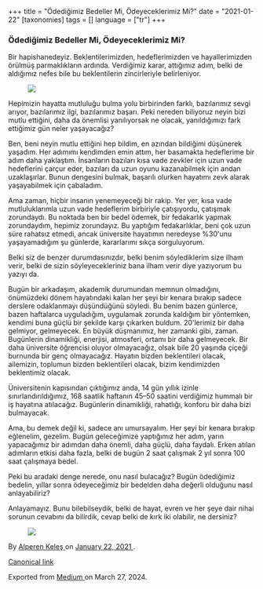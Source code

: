 +++
title = "Ödediğimiz Bedeller Mi, Ödeyeceklerimiz Mi?"
date = "2021-01-22"
[taxonomies]
tags = []
language = ["tr"]
+++

<article class="h-entry">
 <section class="e-content" data-field="body">
  <section class="section section--body section--first section--last" name="7ee7">
   <div class="section-content">
    <div class="section-inner sectionLayout--insetColumn">
     <h3 class="graf graf--h3 graf--leading graf--title" id="a68a" name="a68a">
      Ödediğimiz Bedeller
                            Mi, Ödeyeceklerimiz Mi?
     </h3>
     <p class="graf graf--p graf-after--h3" id="8305" name="8305">
      Bir hapishanedeyiz.
                            Beklentilerimizden, hedeflerimizden ve hayallerimizden örülmüş parmaklıkların ardında.
                            Verdiğimiz karar, attığımız adım, belki de aldığımız nefes bile bu beklentilerin
                            zincirleriyle belirleniyor.
     </p>
     <figure class="graf graf--figure graf-after--p" id="69e8" name="69e8">
      <img class="graf-image" data-height="442" data-image-id="1*OHj7KFhEj06F4BgdF8-aOg.jpeg" data-is-featured="true" data-width="626" src="https://cdn-images-1.medium.com/max/800/1*OHj7KFhEj06F4BgdF8-aOg.jpeg"/>
     </figure>
     <p class="graf graf--p graf-after--figure" id="e822" name="e822">
      Hepimizin hayatta mutluluğu
                            bulma yolu birbirinden farklı, bazılarımız sevgi arıyor, bazılarımız ilgi, bazılarımız
                            başarı. Peki nereden biliyoruz neyin bizi mutlu ettiğini, daha da önemlisi yanılıyorsak ne
                            olacak, yanıldığımızı fark ettiğimiz gün neler yaşayacağız?
     </p>
     <p class="graf graf--p graf-after--p" id="b089" name="b089">
      Ben, beni neyin mutlu ettiğini hep
                            bildim, en azından bildiğimi düşünerek yaşadım. Her adımımı kendimden emin attım, her
                            basamakta hedeflerime bir adım daha yaklaştım. İnsanların bazıları kısa vade zevkler için
                            uzun vade hedeflerini çarçur eder, bazıları da uzun oyunu kazanabilmek için andan
                            uzaklaşırlar. Bunun dengesini bulmak, başarılı olurken hayatımı zevk alarak yaşayabilmek
                            için çabaladım.
     </p>
     <p class="graf graf--p graf-after--p" id="8d23" name="8d23">
      Ama zaman, hiçbir insanın
                            yenemeyeceği bir rakip. Yer yer, kısa vade mutluluklarımla uzun vade hedeflerim birbiriyle
                            çatışıyordu, çatışmak zorundaydı. Bu noktada ben bir bedel ödemek, bir fedakarlık yapmak
                            zorundaydım, hepimiz zorundayız. Bu yaptığım fedakarlıklar, beni çok uzun süre rahatsız
                            etmedi, ancak üniversite hayatımın neredeyse %30'unu yaşayamadığım şu günlerde,
                            kararlarımı sıkça sorguluyorum.
     </p>
     <p class="graf graf--p graf-after--p" id="c370" name="c370">
      Belki siz de benzer durumdasınızdır,
                            belki benim söylediklerim size ilham verir, belki de sizin söyleyecekleriniz bana ilham
                            verir diye yazıyorum bu yazıyı da.
     </p>
     <p class="graf graf--p graf-after--p" id="962a" name="962a">
      Bugün bir arkadaşım, akademik
                            durumundan memnun olmadığını, önümüzdeki dönem hayatındaki kalan her şeyi bir kenara bırakıp
                            sadece derslere odaklanmayı düşündüğünü söyledi. Bu benim bazen günlerce, bazen haftalarca
                            uyguladığım, uygulamak zorunda kaldığım bir yöntemken, kendimi buna güçlü bir şekilde karşı
                            çıkarken buldum. 20'lerimiz bir daha gelmiyor, gelmeyecek. En büyük düşmanımız, her
                            zamanki gibi, zaman. Bugünlerin dinamikliği, enerjisi, atmosferi, ortamı bir daha
                            gelmeyecek. Bir daha üniversite öğrencisi oluyor olmayacağız, olsak bile 20 yaşında çiçeği
                            burnunda bir genç olmayacağız. Hayatın bizden beklentileri olacak, ailemizin, toplumun
                            bizden beklentileri olacak, bizim kendimizden beklentimiz olacak.
     </p>
     <p class="graf graf--p graf-after--p" id="401a" name="401a">
      Üniversitenin kapısından çıktığımız
                            anda, 14 gün yıllık izinle sınırlandırıldığımız, 168 saatlik haftanın 45–50 saatini
                            verdiğimiz hummalı bir iş hayatına atılacağız. Bugünlerin dinamikliği, rahatlığı, konforu
                            bir daha bizi bulmayacak.
     </p>
     <p class="graf graf--p graf-after--p" id="6ab9" name="6ab9">
      Ama, bu demek değil ki, sadece anı
                            umursayalım. Her şeyi bir kenara bırakıp eğlenelim, gezelim. Bugün geleceğimize yaptığımız
                            her adım, yarın yapacağımız bir adımdan daha önemli, daha güçlü, daha faydalı. Erken atılan
                            adımların etkisi daha fazla, belki de bugün 2 saat çalışmak 2 yıl sonra 100 saat çalışmaya
                            bedel.
     </p>
     <p class="graf graf--p graf-after--p" id="2ce2" name="2ce2">
      Peki bu aradaki denge nerede, onu
                            nasıl bulacağız? Bugün ödediğimiz bedelin, yıllar sonra ödeyeceğimiz bir bedelden daha
                            değerli olduğunu nasıl anlayabiliriz?
     </p>
     <p class="graf graf--p graf-after--p" id="e14b" name="e14b">
      Anlayamayız. Bunu bilebilseydik,
                            belki de hayat, evren ve her şeye dair nihai sorunun cevabını da bilirdik, cevap belki de
                            kırk iki olabilir, ne dersiniz?
     </p>
     <figure class="graf graf--figure graf-after--p graf--trailing" id="7d98" name="7d98">
      <img class="graf-image" data-height="1360" data-image-id="1*9y8xwUPauZ-L2JelQ3TfgQ.jpeg" data-width="850" src="https://cdn-images-1.medium.com/max/800/1*9y8xwUPauZ-L2JelQ3TfgQ.jpeg"/>
     </figure>
    </div>
   </div>
  </section>
 </section>
 <footer>
  <p>
   By
   <a class="p-author h-card" href="https://medium.com/@alpkeles99">
    Alperen Keleş
   </a>
   on
   <a href="https://medium.com/p/6d03742e2648">
    <time class="dt-published" datetime="2021-01-22T12:12:01.670Z">
     January 22, 2021
    </time>
   </a>
   .
  </p>
  <p>
   <a class="p-canonical" href="https://medium.com/@alpkeles99/%C3%B6dedi%C4%9Fimiz-bedeller-mi-%C3%B6deyeceklerimiz-mi-6d03742e2648">
    Canonical link
   </a>
  </p>
  <p>
   Exported from
   <a href="https://medium.com">
    Medium
   </a>
   on March 27, 2024.
  </p>
 </footer>
</article>
